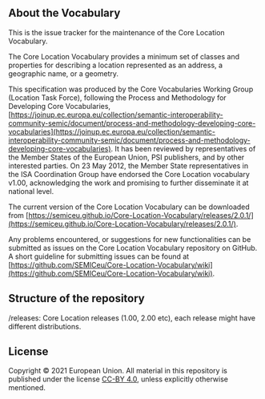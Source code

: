 ## About the Vocabulary

This is the issue tracker for the maintenance of the Core Location Vocabulary.

The Core Location Vocabulary provides a minimum set of classes and properties for describing a location represented as an address, a geographic name, or a geometry.

This specification was produced by the Core Vocabularies Working Group (Location Task Force), following the Process and Methodology for Developing Core Vocabularies, [https://joinup.ec.europa.eu/collection/semantic-interoperability-community-semic/document/process-and-methodology-developing-core-vocabularies](https://joinup.ec.europa.eu/collection/semantic-interoperability-community-semic/document/process-and-methodology-developing-core-vocabularies). It has been reviewed by representatives of the Member States of the European Union, PSI publishers, and by other interested parties. On 23 May 2012, the Member State representatives in the ISA Coordination Group have endorsed the Core Location vocabulary v1.00, acknowledging the work and promising to further disseminate it at national level. 

The current version of the Core Location Vocabulary can be downloaded from [https://semiceu.github.io/Core-Location-Vocabulary/releases/2.0.1/](https://semiceu.github.io/Core-Location-Vocabulary/releases/2.0.1/).

Any problems encountered, or suggestions for new functionalities can be submitted as issues on the Core Location Vocabulary repository on GitHub. A short guideline for submitting issues can be found at [https://github.com/SEMICeu/Core-Location-Vocabulary/wiki](https://github.com/SEMICeu/Core-Location-Vocabulary/wiki).

## Structure of the repository
/releases: Core Location releases (1.00, 2.00 etc), each release might have different distributions.

## License
Copyright © 2021 European Union. All material in this repository is published under the license [CC-BY 4.0](https://creativecommons.org/licenses/by/4.0/), unless explicitly otherwise mentioned.

